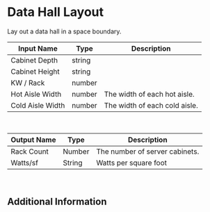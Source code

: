 

# Data Hall Layout

Lay out a data hall in a space boundary.

|Input Name|Type|Description|
|---|---|---|
|Cabinet Depth|string||
|Cabinet Height|string||
|KW / Rack|number||
|Hot Aisle Width|number|The width of each hot aisle.|
|Cold Aisle Width|number|The width of each cold aisle.|


<br>

|Output Name|Type|Description|
|---|---|---|
|Rack Count|Number|The number of server cabinets.|
|Watts/sf|String|Watts per square foot|


<br>

## Additional Information

